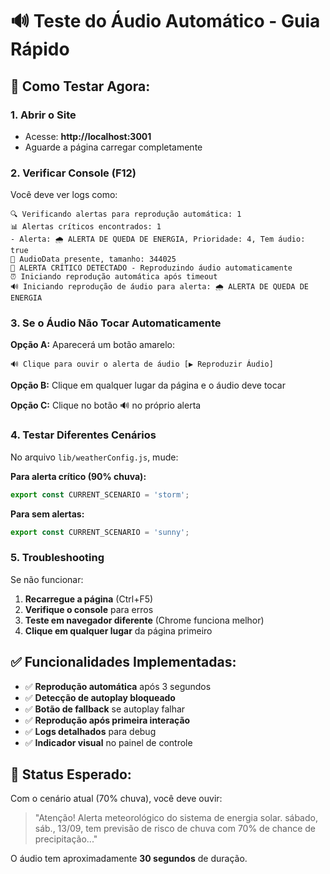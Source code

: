 # 🔊 Teste do Áudio Automático - Guia Rápido

## 🎯 Como Testar Agora:

### 1. **Abrir o Site**
- Acesse: **http://localhost:3001**
- Aguarde a página carregar completamente

### 2. **Verificar Console (F12)**
Você deve ver logs como:
```
🔍 Verificando alertas para reprodução automática: 1
📊 Alertas críticos encontrados: 1
- Alerta: 🌧️ ALERTA DE QUEDA DE ENERGIA, Prioridade: 4, Tem áudio: true
🎵 AudioData presente, tamanho: 344025
🚨 ALERTA CRÍTICO DETECTADO - Reproduzindo áudio automaticamente
⏰ Iniciando reprodução automática após timeout
🔊 Iniciando reprodução de áudio para alerta: 🌧️ ALERTA DE QUEDA DE ENERGIA
```

### 3. **Se o Áudio Não Tocar Automaticamente**

**Opção A:** Aparecerá um botão amarelo:
```
🔊 Clique para ouvir o alerta de áudio [▶️ Reproduzir Áudio]
```

**Opção B:** Clique em qualquer lugar da página e o áudio deve tocar

**Opção C:** Clique no botão 🔊 no próprio alerta

### 4. **Testar Diferentes Cenários**

No arquivo `lib/weatherConfig.js`, mude:

**Para alerta crítico (90% chuva):**
```javascript
export const CURRENT_SCENARIO = 'storm';
```

**Para sem alertas:**
```javascript
export const CURRENT_SCENARIO = 'sunny';
```

### 5. **Troubleshooting**

Se não funcionar:
1. **Recarregue a página** (Ctrl+F5)
2. **Verifique o console** para erros
3. **Teste em navegador diferente** (Chrome funciona melhor)
4. **Clique em qualquer lugar** da página primeiro

## ✅ Funcionalidades Implementadas:

- ✅ **Reprodução automática** após 3 segundos
- ✅ **Detecção de autoplay bloqueado**
- ✅ **Botão de fallback** se autoplay falhar
- ✅ **Reprodução após primeira interação**
- ✅ **Logs detalhados** para debug
- ✅ **Indicador visual** no painel de controle

## 🎵 Status Esperado:

Com o cenário atual (70% chuva), você deve ouvir:
> "Atenção! Alerta meteorológico do sistema de energia solar. sábado, sáb., 13/09, tem previsão de risco de chuva com 70% de chance de precipitação..."

O áudio tem aproximadamente **30 segundos** de duração.
